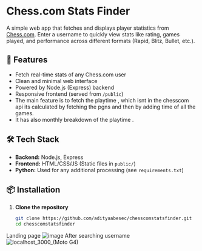 # Chess.com Stats Finder

A simple web app that fetches and displays player statistics from [Chess.com](https://www.chess.com). Enter a username to quickly view stats like rating, games played, and performance across different formats (Rapid, Blitz, Bullet, etc.).

## 🚀 Features

- Fetch real-time stats of any Chess.com user
- Clean and minimal web interface
- Powered by Node.js (Express) backend
- Responsive frontend (served from `/public`)
- The main feature is to fetch the playtime , which isnt in the chesscom api its calculated by fetching the pgns and then by adding time of all the games.
- It has also monthly breakdown of the playtime .
## 🛠️ Tech Stack

- **Backend:** Node.js, Express
- **Frontend:** HTML/CSS/JS (Static files in `public/`)
- **Python:** Used for any additional processing (see `requirements.txt`)

## 📦 Installation

1. **Clone the repository**
   ```bash
   git clone https://github.com/adityaabesec/chesscomstatsfinder.git
   cd chesscomstatsfinder
Landing page 
![image](https://github.com/user-attachments/assets/0694dc5b-026c-4f72-b36c-909734b15097)
After searching username 
![localhost_3000_(Moto G4)](https://github.com/user-attachments/assets/392ea199-b651-405f-8c6d-0b36e830b84d)

